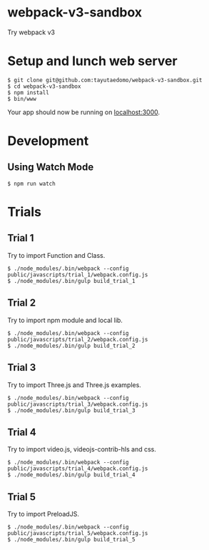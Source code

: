 # webpack-v3-sandbox
Try webpack v3


# Setup and lunch web server
```
$ git clone git@github.com:tayutaedomo/webpack-v3-sandbox.git
$ cd webpack-v3-sandbox
$ npm install
$ bin/www
```

Your app should now be running on [localhost:3000](http://localhost:3000).


# Development
## Using Watch Mode
```
$ npm run watch
```


# Trials
## Trial 1
Try to import Function and Class.

```
$ ./node_modules/.bin/webpack --config public/javascripts/trial_1/webpack.config.js
$ ./node_modules/.bin/gulp build_trial_1
```

## Trial 2
Try to import npm module and local lib.

```
$ ./node_modules/.bin/webpack --config public/javascripts/trial_2/webpack.config.js
$ ./node_modules/.bin/gulp build_trial_2
```

## Trial 3
Try to import Three.js and Three.js examples.

```
$ ./node_modules/.bin/webpack --config public/javascripts/trial_3/webpack.config.js
$ ./node_modules/.bin/gulp build_trial_3
```

## Trial 4
Try to import video.js, videojs-contrib-hls and css.

```
$ ./node_modules/.bin/webpack --config public/javascripts/trial_4/webpack.config.js
$ ./node_modules/.bin/gulp build_trial_4
```

## Trial 5
Try to import PreloadJS.

```
$ ./node_modules/.bin/webpack --config public/javascripts/trial_5/webpack.config.js
$ ./node_modules/.bin/gulp build_trial_5
```

